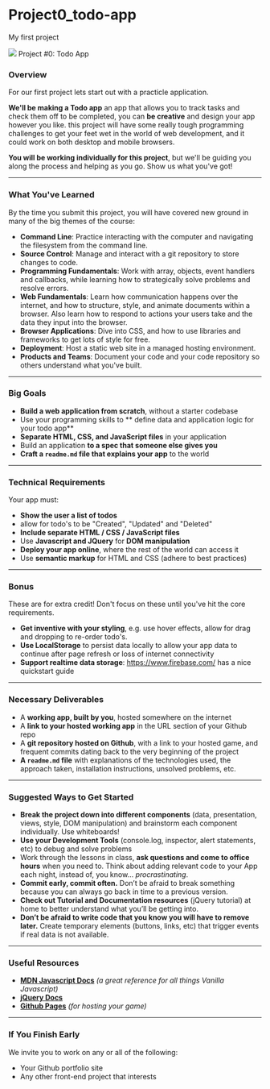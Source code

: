 # Project0_todo-app
My first project



![](https://ga-dash.s3.amazonaws.com/production/assets/logo-9f88ae6c9c3871690e33280fcf557f33.png) Project #0: Todo App

### Overview

For our first project lets start out with a practicle application.

**We'll be making a Todo app** an app that allows you to track tasks and check them off to be completed, you can **be creative** and design your app however you like. this project will have some really tough programming challenges to get your feet wet in the world of web development, and it could work on both desktop and mobile browsers.

**You will be working individually for this project**, but we'll be guiding you along the process and helping as you go. Show us what you've got!

---

### What You've Learned

By the time you submit this project, you will have covered new ground in many of the big themes of the course:

- **Command Line**: Practice interacting with the computer and navigating the filesystem from the command line.
- **Source Control**: Manage and interact with a git repository to store changes to code.
- **Programming Fundamentals**: Work with array, objects, event handlers and callbacks, while learning how to strategically solve problems and resolve errors.
- **Web Fundamentals**:  Learn how communication happens over the internet, and how to structure, style, and animate documents within a browser. Also learn how to respond to actions your users take and the data they input into the browser.
- **Browser Applications**:  Dive into CSS, and how to use libraries and frameworks to get lots of style for free.
- **Deployment**: Host a static web site in a managed hosting environment.
- **Products and Teams**: Document your code and your code repository so others understand what you've built.
---

### Big Goals

* **Build a web application from scratch**, without a starter codebase
* Use your programming skills to ** define data and application logic for your todo app**
* **Separate HTML, CSS, and JavaScript files** in your application
* Build an application **to a spec that someone else gives you**
* **Craft a ``readme.md`` file that explains your app** to the world

---

### Technical Requirements

Your app must:

* **Show the user a list of todos**
* allow for todo's to be "Created", "Updated" and "Deleted"
* **Include separate HTML / CSS / JavaScript files**
* Use **Javascript and JQuery** for **DOM manipulation**
* **Deploy your app online**, where the rest of the world can access it
* Use **semantic markup** for HTML and CSS (adhere to best practices)

---

### Bonus

These are for extra credit! Don't focus on these until you've hit the core requirements.

* **Get inventive with your styling**, e.g. use hover effects, allow for drag and dropping to re-order todo's.
* **Use LocalStorage** to persist data locally to allow your app data to continue after page refresh or loss of internet connectivity
* **Support realtime data storage**: https://www.firebase.com/ has a nice quickstart guide

---

### Necessary Deliverables

* A **working app, built by you**, hosted somewhere on the internet
* A **link to your hosted working app** in the URL section of your Github repo
* A **git repository hosted on Github**, with a link to your hosted game, and frequent commits dating back to the very beginning of the project
* **A ``readme.md`` file** with explanations of the technologies used, the approach taken, installation instructions, unsolved problems, etc.

---

### Suggested Ways to Get Started

* **Break the project down into different components** (data, presentation, views, style, DOM manipulation) and brainstorm each component individually. Use whiteboards!
* **Use your Development Tools** (console.log, inspector, alert statements, etc) to debug and solve problems
* Work through the lessons in class, **ask questions and come to office hours** when you need to. Think about adding relevant code to your App each night, instead of, you know... _procrastinating_.
* **Commit early, commit often.** Don’t be afraid to break something because you can always go back in time to a previous version.
* **Check out Tutorial and Documentation resources** (jQuery tutorial) at home to better understand what you’ll be getting into.
* **Don’t be afraid to write code that you know you will have to remove later.** Create temporary elements (buttons, links, etc) that trigger events if real data is not available.

---

### Useful Resources

* **[MDN Javascript Docs](https://developer.mozilla.org/en-US/docs/Web/JavaScript)** _(a great reference for all things Vanilla Javascript)_
* **[jQuery Docs](http://api.jquery.com)**
* **[Github Pages](https://pages.github.com)** _(for hosting your game)_

---

### If You Finish Early

We invite you to work on any or all of the following:

* Your Github portfolio site
* Any other front-end project that interests
